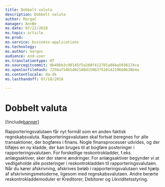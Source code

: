 ```yaml
---
title: Dobbelt valuta
description: Dobbelt valuta
author: MargoC
manager: AnnBe
ms.date: 07/22/2018
ms.topic: article
ms.prod: 
ms.service: business-applications
ms.technology: 
ms.author: margoc
audience: end-user
ms.translationtype: HT
ms.sourcegitcommit: 0b40bb3c98145f5a260f412701a884a5936174ce
ms.openlocfilehash: 7256af54b5d02188d150b37520142196b0b38b4a
ms.contentlocale: da-dk
ms.lasthandoff: 07/18/2018

---
```

#  <a name="dual-currency"></a>Dobbelt valuta

[!include[banner](../../includes/banner.md)]

Rapporteringsvalutaen får nyt formål som en anden faktisk regnskabsvaluta. Rapporteringsvalutaen skal fortsat beregnes for alle transaktioner, der bogføres i finans.  Nogle finansprocesser udvides, og der tilføjes en ny kladde, der kan bruges til at bogføre posteringer i rapporteringsvalutaen. For forskellige reskontrokladder, f.eks. anlægsaktiver, sker der større ændringer. For anlægsaktiver begynder vi at vedligeholde alle posteringer i reskontrokladden til rapporteringsvalutaen. Når du kører afskrivning, afskrives beløb i rapporteringsvalutaen ved hjælp af afskrivningsmetoderne, ligesom med regnskabsvalutaen. Andre berørte reskontrokladdemoduler er Kreditorer, Debitorer og Likviditetsstyring.

